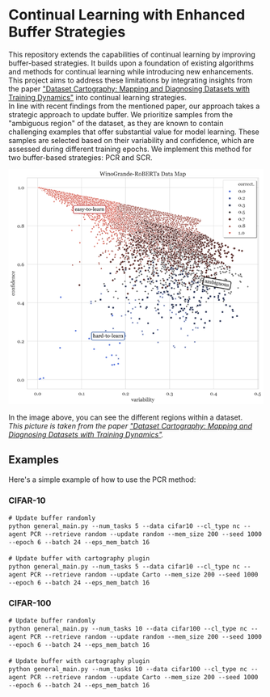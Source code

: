 # Continual Learning with Enhanced Buffer Strategies

This repository extends the capabilities of continual learning by improving buffer-based strategies. It builds upon a
foundation of existing algorithms and methods for continual learning while introducing new enhancements.
This project aims to address these limitations by integrating insights from the paper
["Dataset Cartography: Mapping and Diagnosing Datasets with Training Dynamics"](https://aclanthology.org/2020.emnlp-main.746/)
into continual learning strategies.
<br>
In line with recent findings from the mentioned paper, our approach takes a strategic approach to update buffer. We
prioritize samples
from the "ambiguous region" of the dataset, as they are known to contain challenging examples that offer substantial
value for model learning. These samples are selected based on their variability and confidence, which are assessed
during different training epochs.
We implement this method for two buffer-based strategies: PCR and SCR.

![Dataset Regions](assets/img.png)

In the image above, you can see the different regions within a dataset.
<br>_This picture is taken from the
paper ["Dataset Cartography: Mapping and Diagnosing Datasets with Training Dynamics"](https://aclanthology.org/2020.emnlp-main.746/)._

## Examples

Here's a simple example of how to use the PCR method:

### CIFAR-10

```shell
# Update buffer randomly
python general_main.py --num_tasks 5 --data cifar10 --cl_type nc --agent PCR --retrieve random --update random --mem_size 200 --seed 1000 --epoch 6 --batch 24 --eps_mem_batch 16

# Update buffer with cartography plugin
python general_main.py --num_tasks 5 --data cifar10 --cl_type nc --agent PCR --retrieve random --update Carto --mem_size 200 --seed 1000 --epoch 6 --batch 24 --eps_mem_batch 16
```

### CIFAR-100

```shell
# Update buffer randomly
python general_main.py --num_tasks 10 --data cifar100 --cl_type nc --agent PCR --retrieve random --update random --mem_size 200 --seed 1000 --epoch 6 --batch 24 --eps_mem_batch 16

# Update buffer with cartography plugin
python general_main.py --num_tasks 10 --data cifar100 --cl_type nc --agent PCR --retrieve random --update Carto --mem_size 200 --seed 1000 --epoch 6 --batch 24 --eps_mem_batch 16

```